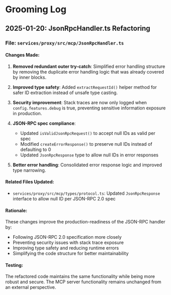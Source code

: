 # Grooming Log

## 2025-01-20: JsonRpcHandler.ts Refactoring

### File: `services/proxy/src/mcp/JsonRpcHandler.ts`

#### Changes Made:

1. **Removed redundant outer try-catch**: Simplified error handling structure by removing the duplicate error handling logic that was already covered by inner blocks.

2. **Improved type safety**: Added `extractRequestId()` helper method for safer ID extraction instead of unsafe type casting.

3. **Security improvement**: Stack traces are now only logged when `config.features.debug` is true, preventing sensitive information exposure in production.

4. **JSON-RPC spec compliance**:
   - Updated `isValidJsonRpcRequest()` to accept null IDs as valid per spec
   - Modified `createErrorResponse()` to preserve null IDs instead of defaulting to 0
   - Updated `JsonRpcResponse` type to allow null IDs in error responses

5. **Better error handling**: Consolidated error response logic and improved type narrowing.

#### Related Files Updated:

- `services/proxy/src/mcp/types/protocol.ts`: Updated `JsonRpcResponse` interface to allow null ID per JSON-RPC 2.0 spec

#### Rationale:

These changes improve the production-readiness of the JSON-RPC handler by:

- Following JSON-RPC 2.0 specification more closely
- Preventing security issues with stack trace exposure
- Improving type safety and reducing runtime errors
- Simplifying the code structure for better maintainability

#### Testing:

The refactored code maintains the same functionality while being more robust and secure. The MCP server functionality remains unchanged from an external perspective.
